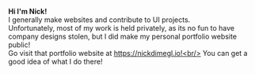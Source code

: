 **Hi I'm Nick!** <br/>
I generally make websites and contribute to UI projects.<br/>
Unfortunately, most of my work is held privately, as its no fun to have company designs stolen, but I did make my personal portfolio website public!<br/>
Go visit that portfolio website at https://nickdimegl.io!<br/>
You can get a good idea of what I do there!<br/>

<!---
Nekolace/Nekolace is a ✨ special ✨ repository because its `README.md` (this file) appears on your GitHub profile.
You can click the Preview link to take a look at your changes.
--->
